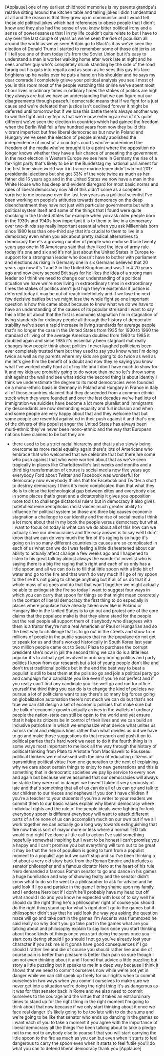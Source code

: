 
[Applause]
one of my earliest childhood memories is
my parents grandpa&#39;s relative sitting
around the kitchen table and telling
jokes I didn&#39;t understand at all and the
reason is that they grew up in communism
and I would tell these old political
jokes which had references to obese
people that I didn&#39;t know and they also
had the sense of you know bitter
political irony and a sense of
powerlessness that I in my life couldn&#39;t
quite relate to but I have to say over
the last couple of years as we&#39;ve seen
the rise of populism all around the
world as we&#39;ve seen Britain go to
Black&#39;s it as we&#39;ve seen the election of
Donald Trump I started to remember some
of those old jerks so I&#39;ll tell you one
of them today
it&#39;s from the Soviet Union but it&#39;s easy
to understand a man is worker walking
home after work late at night and he
sees another guy who&#39;s completely drunk
standing by the side of the road farang
out his guts into regatta and as soon as
he sees this guy his face brightens up
he walks over he puts a hand on his
shoulder and he says my dear comrade
I completely grieve your political
analysis you see I most of you in this
room most of the people watching this
online we&#39;ve spent most of our lives in
ordinary times in ordinary times the
stakes of politics are high they always
are but we have an understanding that we
can figure out our disagreements through
peaceful democratic means that if we
fight for a just cause and we&#39;re
defeated then justice isn&#39;t declined
forever it might be deferred until
tomorrow but if we lose this battle
there&#39;s always another way to win the
fight and my fear is that we&#39;re now
entering an era of it&#39;s quite different
we&#39;ve seen the election in countries
which had gained the freedom when the
Berlin Wall fell a few hundred years
from now they build this vibrant
imperfect but free liberal democracies
but now in Poland and Hungary we&#39;ve seen
the election of people
already abolished the independence of
most of a country&#39;s courts who&#39;ve
undermined the freedom of the media
who&#39;ve brought it to a point where the
opposition no longer knows whether they
have a fair chance of unseating the
government in the next election in
Western Europe we see here in Germany
the rise of a far-right party that&#39;s
likely to be in the Bundestag my
national parliament for the first time
since world war ii in france marine
lepen didn&#39;t win but 2017 presidential
elections but she got 33% of the vote
twice as much as her father did 15 years
ago and in the United States we now have
a man in the White House who has deep
and evident disregard for most basic
norms and rules of liberal democracy now
all of this didn&#39;t come as a complete
surprise to me because over the last few
years as a political scientist I&#39;ve been
working on people&#39;s attitudes towards
democracy on the deep disenchantment
they have not just with particular
governments but with a political system
itself and some of the things that I
found were quite shocking in the United
States for example when you ask older
people born in the 1930s and 1940s how
important it is to them to live in a
democracy over two-thirds say really
important essential when you ask
Millennials born since 1980
less than one-third say that it&#39;s
crucial to them to live in a democracy
even when you ask about pretty radical
alternatives to democracy there&#39;s a
growing number of people who endorse
those twenty years ago one in 16
Americans said that they liked the idea
of army rule today it&#39;s one and six and
it&#39;s not just about the United States in
Europe to support for a strongman leader
who doesn&#39;t have to bother with
parliament and elections as rising in
Germany one in six Germans believed that
20 years ago now it&#39;s 1 and 3 in the
United Kingdom and was 1 in 4 20 years
ago and now every second Brit says for
he likes the idea of a strong man leader
so I think we need to change our
understanding of a political situation
we have we&#39;re now living in
extraordinary times in extraordinary
times the stakes of politics aren&#39;t just
high
they&#39;re existential if justice is
deferred today it may be out of reach
indefinitely
and if we lose the next few decisive
battles but we might lose the whole
fight so one important question is how
this came about because to know what we
do we have to have an understanding of
the causes of its popular streisand I
want to say this a little bit about that
the first is economic stagnation I&#39;m in
stagnation of living standards for
ordinary people all through the history
of democratic stability we&#39;ve seen a
rapid increase in living standards for
average people that&#39;s no longer the case
in the United States from 1935 for 1930
to 1960 the standard of living of the
average American doubled from 1960 to
1985 it doubled again and since 1985
it&#39;s essentially been stagnant mat
really changes how people think about
politics I never laughed politicians
been ever completely trusted them but
they used to say you know what I&#39;m doing
twice as well as my parents where my
kids are going to do twice as well as me
let&#39;s give him the benefit of a doubt
and now they&#39;re saying you know what
I&#39;ve worked really hard all of my life
and I don&#39;t have much to show for it and
my kids are probably going to do worse
than me so let&#39;s throw some shit against
the wall and see what sticks the second
thing is about identity I think we
underestimate the degree to its most
democracies were founded on a
mono-ethnic basis in Germany in Poland
and Hungary in France in Italy all of
those countries claimed that they
descended from a common ethnic stock
when they were founded and over the last
decades we&#39;ve had lots of immigration we
suicides have become a lot more
pluralist and immigrants my descendants
are now demanding equality and full
inclusion and when
and some people are very happy about
that and they welcome that but some
people are resentful against ed in their
push against it and that&#39;s one of the
drivers of this populist anger the
United States has always been
multi-ethnic they&#39;ve never been
mono-ethnic and the way that European
nations have claimed to be but they are
- there used to be a strict racial
hierarchy and that is also slowly being
overcome as more racial equality again
there&#39;s lots of Americans who embrace
that who welcomed that we celebrate that
but there are some who push against that
who were worried about that as we&#39;ve
seen tragically in places like
Charlottesville&#39;s last weeks and months
and a third big transformation of course
is social media now five years ago
everybody Ford about Twitter and
Facebook was wonderful for democracy now
everybody thinks that for Facebook and
Twitter a short to destroy democracy I
think it&#39;s more complicated than that
what they do is to close the
technological gap between elites and
everybody else in some places that&#39;s
great and a dictatorship it gives you
opposition more tools to challenge
dictatorial rulers but in democracy it
also gives hateful extreme xenophobic
racist voices much greater ability to
influence for political system so those
are three big causes economic stagnation
a challenge to our identity and the rise
of social media I think a lot more about
that in my book the people versus
democracy but what I want to focus on
today is what can we do about all of
this how can we actually save our
democracies and the easy answer is to
say well I don&#39;t know that we can do
very much the fire of it&#39;s raging is so
huge it&#39;s going on in so many different
countries its causes are so complicated
in each of us what can we do I was
feeling a little disheartened about our
ability to actually affect change a few
weeks ago and I happened to listen to
his great talk by almost always the
wonderful novelist who is saying there
is a big fire raging that&#39;s right
and each of us only has a little spoon
and all we can do is to fill that little
spoon with a little bit of water and go
to the fire and that won&#39;t do very much
if I go of my spoon to the fire it&#39;s not
going to change anything but if all of
us do that if a whole mass of us goes
and do that that won&#39;t together we might
actually be able to
extinguish the fire so today I want to
suggest four ways in which you can carry
that spoon for things so that might mean
concretely
in the context of liberal democracy the
first thing to do especially in places
where populace have already taken over
like in Poland or Hungary like in the
United States is to go out and protest
one of the core claims that the populace
make is that they alone stand for the
people but the real people all support
them of it anybody who disagrees with
them is a traitor they&#39;re not a real
American or Paul or Hungarian and so the
best way to challenge that is to go out
in the streets and show from millions of
people in the public squares that no the
populace do not get to speak for us and
that&#39;s worked historically in South
Korea last year two million people came
out to Seoul Plaza to purchase the
corrupt president she&#39;s now in jail the
second thing we can do is a little less
popular it&#39;s to actually get involved in
ordinary boring politics and party
politics I know from our research but a
lot of young people don&#39;t like and don&#39;t
trust traditional politics but in the
end the best way to beat a populist is
still to beat them at the polls so go
and join a political party go and
campaign for a candidate you like even
if you&#39;re not perfect and if you really
can&#39;t find any candidate you like well
go and run for office yourself the third
thing you can do is to change the kind
of policies we pursue a lot of
politicians want to say there&#39;s so many
big forces going on globalization
automation there&#39;s not much we can do
but that&#39;s not true we can still design
a set of economic policies that make
sure but the bulk of economic growth
actually arrives in the wallets of
ordinary people the nation-state can
still be open to the world and yet
ensure that it helps its citizens be in
control of their lives and we can build
an inclusive patriotism in which we
emphasize what device
what unites us across racial and
religious lines rather than what divides
us but we have to go and make those
suggestions do that research and push it
on to political parties that&#39;s hard work
we need to do it the fourth thing is in
some ways most important to me look all
the way through the history of political
thinking from Plato to Aristotle from
Machiavelli to Rousseau
political thinkers were obsessed with
the idea of educating citizens of
transmitting political virtue from one
generation to the next of explaining why
we care about certain things to enjoy to
new generations and this is something
that in democratic societies we pay lip
service to every now and again but
because we&#39;ve assumed that our
democracies will always be stable they
were not in danger we haven&#39;t taken it
very seriously of late and that&#39;s
something that all of us can do all of
us can go and talk to our children to
our nieces and nephews if you don&#39;t have
children if you&#39;re a teacher to your
students if you&#39;re a writer to your
readers we commit them to our basic
values explain why liberal democracy
where individual rights and the rule of
the people ideals were fighting for
look everybody spoon is different
everybody will want to attack different
parts of a fire none of us can
accomplish much on our own but if we all
work together we can actually go a long
way towards extinguishing that fire now
this is sort of mayor more or less where
a normal TED talk would end right I&#39;ve
done a little call to action I&#39;ve said
something hopefully somewhat inspiring
but I want to be honest I can&#39;t promise
you a happy end I can&#39;t promise you but
everything will turn out to be great it
may be that the rise of populism
is going to turn from a populist moment
to a populist age but we can&#39;t stop and
so I&#39;ve been thinking a lot about a very
old story
back from the Roman Empire and includes
a senator philosopher and a famous
dictator Nero at the heart of his rule
Nero
demanded a famous Roman senator to go
and dance in his games a huge
humiliation and way of showing fealty
and the senator didn&#39;t know what to do
so he went to a philosopher to ask for
advice and he said look if I go and
partake in the game I bring shame upon
my family and I endorse Nero but if I
don&#39;t he&#39;ll probably have my head cut
off what should I do and you know he
expected with loss of to say well he
should do the right thing he&#39;s a
philosopher right of course you should
do the right thing stand up for what&#39;s
right don&#39;t go to the games
but if philosopher didn&#39;t say that he
said look the way you asking the
question maze will go and take part in
the games
I&#39;m Ascenta was flummoxed he said really
so why don&#39;t you go take part in the
games what are you talking about and
philosophy explain to say look once you
start thinking about those kinds of
things once you start doing the sums
once you start considering should I go
should I not go you&#39;ve already lost your
character if you ask me is it gonna have
good consequences if I go should I
rather live and die of course you should
rather live and die of course pain is
better than pleasure is better than pain
so sure though I am not even thinking
about it and I found that advice a
little puzzling but story a little
puzzling but it speaks to me in a deep
way because I think it shows that we
need to commit ourselves now while we&#39;re
not yet in danger while we can still
speak up freely for our rights when to
commit ourselves in two ways when you
commit ourselves to make sure we never
get into a situation we&#39;re doing the
right thing it&#39;s as dangerous as it was
for that senator back in Rome and we
also need to commit ourselves to the
courage and the virtue that it takes an
extraordinary times to stand up for the
right thing in the right moment I&#39;m
going to think about that now because if
we only start thinking about it once we
face real danger it&#39;s likely going to be
too late with
to do the sums and we&#39;re going to be
like that senator who ends up dancing in
the games so I want each of you to take
a moment if you agree with the
importance of liberal democracy all the
things I&#39;ve been talking about to take a
pledge not to me not to anybody else to
yourself that you will start carrying
the little spoon to the fire as much as
you can but even when it starts to feel
dangerous to carry the spoon even when
it starts to feel futile you&#39;ll do what
you can to defend liberal democracy
thank you
[Applause]
